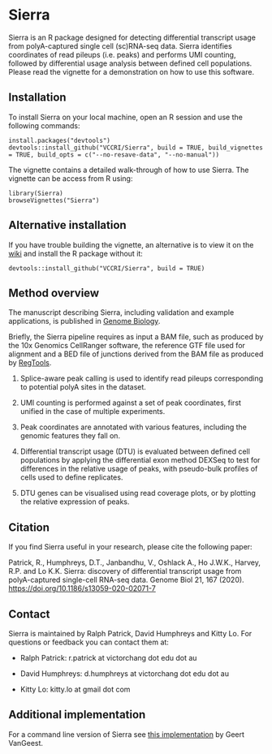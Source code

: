 
# Sierra

Sierra is an R package designed for detecting differential transcript usage from polyA-captured single cell (sc)RNA-seq data. Sierra identifies coordinates of read pileups (i.e. peaks) and performs UMI counting, followed by differential usage analysis between defined cell populations. Please read the vignette for a demonstration on how to use this software.

## Installation

To install Sierra on your local machine, open an R session and use the following commands:

```
install.packages("devtools")
devtools::install_github("VCCRI/Sierra", build = TRUE, build_vignettes = TRUE, build_opts = c("--no-resave-data", "--no-manual"))
```
The vignette contains a detailed walk-through of how to use Sierra. The vignette can be access from R using:

```
library(Sierra)
browseVignettes("Sierra")
```

## Alternative installation

If you have trouble building the vignette, an alternative is to view it on the [wiki](https://github.com/VCCRI/Sierra/wiki/Sierra-Vignette) and install the R package without it:

```
devtools::install_github("VCCRI/Sierra", build = TRUE)
```

## Method overview

The manuscript describing Sierra, including validation and example applications, is published in [Genome Biology](https://genomebiology.biomedcentral.com/articles/10.1186/s13059-020-02071-7).

Briefly, the Sierra pipeline requires as input a BAM file, such as produced by the 10x Genomics CellRanger software, the reference GTF file used for alignment and a BED file of junctions derived from the BAM file as produced by [RegTools](https://regtools.readthedocs.io/en/latest/).

1. Splice-aware peak calling is used to identify read pileups corresponding to potential polyA sites in the dataset.

2. UMI counting is performed against a set of peak coordinates, first unified in the case of multiple experiments. 

3. Peak coordinates are annotated with various features, including the genomic features they fall on.

4. Differential transcript usage (DTU) is evaluated between defined cell populations by applying the differential exon method DEXSeq to test for differences in the relative usage of peaks, with pseudo-bulk profiles of cells used to define replicates.

5. DTU genes can be visualised using read coverage plots, or by plotting the relative expression of peaks. 

## Citation

If you find Sierra useful in your research, please cite the following paper:

Patrick, R., Humphreys, D.T., Janbandhu, V., Oshlack A., Ho J.W.K., Harvey, R.P. and Lo K.K. Sierra: discovery of differential transcript usage from polyA-captured single-cell RNA-seq data. Genome Biol 21, 167 (2020). https://doi.org/10.1186/s13059-020-02071-7

## Contact

Sierra is maintained by Ralph Patrick, David Humphreys and Kitty Lo. For questions or feedback you can contact them at:

* Ralph Patrick: r.patrick at victorchang dot edu dot au

* David Humphreys: d.humphreys at victorchang dot edu dot au

* Kitty Lo: kitty.lo at gmail dot com

## Additional implementation

For a command line version of Sierra see [this implementation](https://github.com/GeertvanGeest/Sierra-commands) by Geert VanGeest. 



